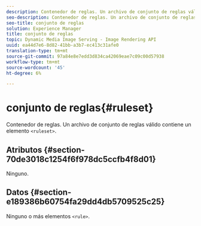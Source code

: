 ```yaml
---
description: Contenedor de reglas. Un archivo de conjunto de reglas válido contiene un elemento <ruleset>.
seo-description: Contenedor de reglas. Un archivo de conjunto de reglas válido contiene un elemento <ruleset>.
seo-title: conjunto de reglas
solution: Experience Manager
title: conjunto de reglas
topic: Dynamic Media Image Serving - Image Rendering API
uuid: ea44d7e6-8d82-41bb-a3b7-ec413c31afe0
translation-type: tm+mt
source-git-commit: 97a84e8e7edd3d834ca42069eae7c09c00d57938
workflow-type: tm+mt
source-wordcount: '45'
ht-degree: 6%

---
```



# conjunto de reglas{#ruleset}

Contenedor de reglas. Un archivo de conjunto de reglas válido contiene un elemento `<ruleset>`.

## Atributos {#section-70de3018c1254f6f978dc5ccfb4f8d01}

Ninguno.

## Datos {#section-e189386b60754fa29dd4db5709525c25}

Ninguno o más elementos `<rule>`.
